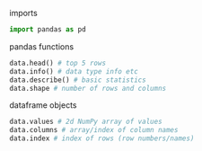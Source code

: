 imports
```python
import pandas as pd
```

pandas functions
```python
data.head() # top 5 rows
data.info() # data type info etc
data.describe() # basic statistics
data.shape # number of rows and columns
```

dataframe objects
```python
data.values # 2d NumPy array of values
data.columns # array/index of column names 
data.index # index of rows (row numbers/names)
```
